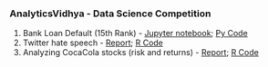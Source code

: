 ### AnalyticsVidhya - Data Science Competition

1) Bank Loan Default (15th Rank) - [Jupyter notebook](https://github.com/vasim07/AnalyticsVidhyaDataHack/blob/master/LoanPrediction/Loan_prediction.ipynb); [Py Code](https://github.com/vasim07/AnalyticsVidhyaDataHack/tree/master/LoanPrediction)
2) Twitter hate speech - [Report](https://github.com/vasim07/AnalyticsVidhyaDataHack/blob/master/Twitter%20Sentiment/BusinessCase.pdf); [R Code](https://github.com/vasim07/AnalyticsVidhyaDataHack/tree/master/Twitter%20Sentiment)
3) Analyzing CocaCola stocks (risk and returns) - [Report](https://github.com/vasim07/AnalyticsVidhyaDataHack/blob/master/Stock%20Analysis/BusinessCaseAnalysis.pdf); [R Code](https://github.com/vasim07/AnalyticsVidhyaDataHack/tree/master/Stock%20Analysis)
